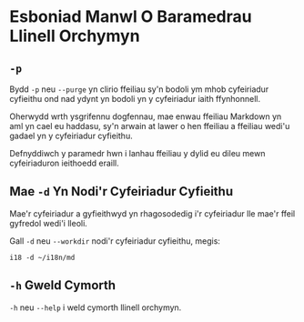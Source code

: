 # Esboniad Manwl O Baramedrau Llinell Orchymyn

## `-p`

Bydd `-p` neu `--purge` yn clirio ffeiliau sy'n bodoli ym mhob cyfeiriadur cyfieithu ond nad ydynt yn bodoli yn y cyfeiriadur iaith ffynhonnell.

Oherwydd wrth ysgrifennu dogfennau, mae enwau ffeiliau Markdown yn aml yn cael eu haddasu, sy'n arwain at lawer o hen ffeiliau a ffeiliau wedi'u gadael yn y cyfeiriadur cyfieithu.

Defnyddiwch y paramedr hwn i lanhau ffeiliau y dylid eu dileu mewn cyfeiriaduron ieithoedd eraill.

## Mae `-d` Yn Nodi'r Cyfeiriadur Cyfieithu

Mae'r cyfeiriadur a gyfieithwyd yn rhagosodedig i'r cyfeiriadur lle mae'r ffeil gyfredol wedi'i lleoli.

Gall `-d` neu `--workdir` nodi'r cyfeiriadur cyfieithu, megis:

```
i18 -d ~/i18n/md
```

## `-h` Gweld Cymorth

`-h` neu `--help` i weld cymorth llinell orchymyn.